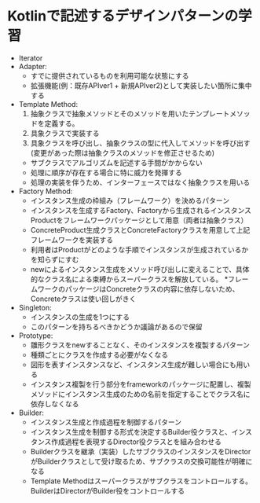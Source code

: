 # Kotlinで記述するデザインパターンの学習

* Iterator
* Adapter: 
     * すでに提供されているものを利用可能な状態にする
     * 拡張機能(例：既存APIver1 + 新規APIver2)として実装したい箇所に集中する
* Template Method:
    1. 抽象クラスで抽象メソッドとそのメソッドを用いたテンプレートメソッドを定義する。
    1. 具象クラスで実装する
    1. 具象クラスを呼び出し、抽象クラスの型に代入してメソッドを呼び出す(変更があった際は抽象クラスのメソッドを修正させるため)
    * サブクラスでアルゴリズムを記述する手間がかからない
    * 処理に順序が存在する場合に特に威力を発揮する
    * 処理の実装を伴うため、インターフェースではなく抽象クラスを用いる
* Factory Method:
    * インスタンス生成の枠組み（フレームワーク）を決めるパターン
    * インスタンスを生成するFactory、Factoryから生成されるインスタンスProductをフレームワークパッケージとして用意（両者は抽象クラス）
    * ConcreteProduct生成クラスとConcreteFactoryクラスを用意して上記フレームワークを実装する
    * 利用者はProductがどのような手順でインスタンスが生成されているかを知らずにすむ
    * newによるインスタンス生成をメソッド呼び出しに変えることで、具体的なクラス名による束縛からスーパークラスを解放している。
    *フレームワークのパッケージはConcreteクラスの内容に依存しないため、Concreteクラスは使い回しがきく
* Singleton:
    * インスタンスの生成を1つにする
    * このパターンを持ちるべきかどうか議論があるので保留
* Prototype:
    * 雛形クラスをnewすることなく、そのインスタンスを複製するパターン
    * 種類ごとにクラスを作成する必要がなくなる
    * 図形を表すインスタンスなど、インスタンス生成が難しい場合にも用いる
    * インスタンス複製を行う部分をframeworkのパッケージに配置し、複製メソッドにインスタンス生成のための名前を指定することでクラス名に依存しなくなる
* Builder:
    * インスタンス生成と作成過程を制御するパターン
    * インスタンス生成を制御する形式を決定するBuilder役クラスと、インスタンス作成過程を表現するDirector役クラスとを組み合わせる
    * Builderクラスを継承（実装）したサブクラスのインスタンスをDirectorがBuilderクラスとして受け取るため、サブクラスの交換可能性が明確になる
    * Template Methodはスーパークラスがサブクラスをコントロールする。BuilderはDirectorがBuilder役をコントロールする
